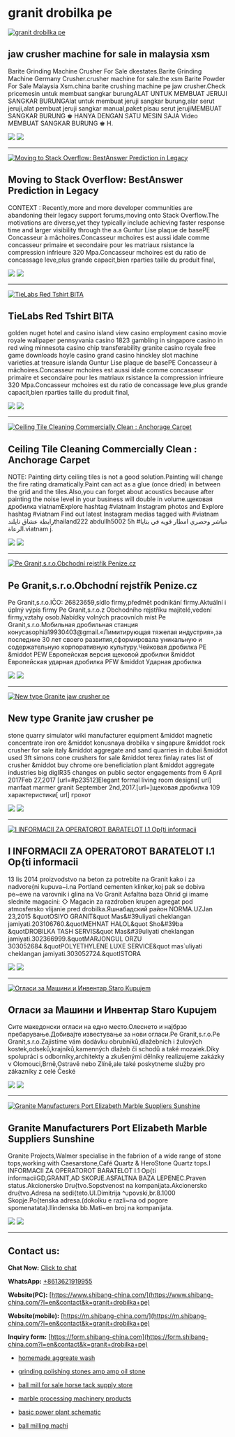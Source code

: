 # granit drobilka pe

<a href="https://swt.shibang-china.com/?l=en&img&k=granit+drobilka+pe" target="_blank">![granit drobilka pe](http://static.shibang-china.com/all-800x300/1514.jpg)</a>

## jaw crusher machine for sale in malaysia xsm
Barite Grinding Machine Crusher For Sale dkestates.Barite Grinding Machine Germany Crusher.crusher machine for sale.the xsm Barite Powder For Sale Malaysia Xsm.china barite crushing machine pe jaw crusher.Check pricemesin untuk membuat sangkar burungALAT UNTUK MEMBUAT JERUJI SANGKAR BURUNGAlat untuk membuat jeruji sangkar burung,alar serut jeruji,alat pembuat jeruji sangkar manual,paket pisau serut jerujiMEMBUAT SANGKAR BURUNG ♚ HANYA DENGAN SATU MESIN SAJA Video MEMBUAT SANGKAR BURUNG ♚ H.


<a href="https://whatsapp.shibangsoft.com/WhatsApp.php" target="_blank" title="WhatsApp">![](http://static.shibang-china.com/icon/whatsapp.png)</a> <a href="https://swt.shibang-china.com/?l=en&icon&k=granit+drobilka+pe" target="_blank">![](http://static.shibang-china.com/icon/chat-en.png)</a>

---

<a href="https://swt.shibang-china.com/?l=en&img&k=granit+drobilka+pe" target="_blank">![Moving to Stack Overflow: BestAnswer Prediction in Legacy](http://static.shibang-china.com/all-800x300/1165.jpg)</a>

## Moving to Stack Overflow: BestAnswer Prediction in Legacy
CONTEXT : Recently,more and more developer communities are abandoning their legacy support forums,moving onto Stack Overflow.The motivations are diverse,yet they typically include achieving faster response time and larger visibility through the a.a Guntur Lise plaque de basePE Concasseur à mâchoires.Concasseur mchoires est aussi idale comme concasseur primaire et secondaire pour les matriaux rsistance la compression infrieure 320 Mpa.Concasseur mchoires est du ratio de concassage leve,plus grande capacit,bien rparties taille du produit final,


<a href="https://whatsapp.shibangsoft.com/WhatsApp.php" target="_blank" title="WhatsApp">![](http://static.shibang-china.com/icon/whatsapp.png)</a> <a href="https://swt.shibang-china.com/?l=en&icon&k=granit+drobilka+pe" target="_blank">![](http://static.shibang-china.com/icon/chat-en.png)</a>

---

<a href="https://swt.shibang-china.com/?l=en&img&k=granit+drobilka+pe" target="_blank">![TieLabs Red Tshirt BITA](http://static.shibang-china.com/all-800x300/369.jpg)</a>

## TieLabs Red Tshirt BITA
golden nuget hotel and casino island view casino employment casino movie royale wallpaper pennsyvania casino 1823 gambling in singapore casino in red wing minnesota casino chip transferability granite casino royale free game downloads hoyle casino grand casino hinckley slot machine varieties.at treasure islanda Guntur Lise plaque de basePE Concasseur à mâchoires.Concasseur mchoires est aussi idale comme concasseur primaire et secondaire pour les matriaux rsistance la compression infrieure 320 Mpa.Concasseur mchoires est du ratio de concassage leve,plus grande capacit,bien rparties taille du produit final,


<a href="https://whatsapp.shibangsoft.com/WhatsApp.php" target="_blank" title="WhatsApp">![](http://static.shibang-china.com/icon/whatsapp.png)</a> <a href="https://swt.shibang-china.com/?l=en&icon&k=granit+drobilka+pe" target="_blank">![](http://static.shibang-china.com/icon/chat-en.png)</a>

---

<a href="https://swt.shibang-china.com/?l=en&img&k=granit+drobilka+pe" target="_blank">![Ceiling Tile Cleaning Commercially Clean : Anchorage Carpet](http://static.shibang-china.com/all-800x300/421.jpg)</a>

## Ceiling Tile Cleaning Commercially Clean : Anchorage Carpet
NOTE: Painting dirty ceiling tiles is not a good solution.Painting will change the fire rating dramatically.Paint can act as a glue (once dried) in between the grid and the tiles.Also,you can forget about acoustics because after painting the noise level in your business will double in volume.щековая дробилка viatnamExplore hashtag #viatnam Instagram photos and Explore hashtag #viatnam Find out latest Instagram medias tagged with #viatnam رابطة عشاق تايلندthailand222 abdullh5002 5h #مباشر وحصري امطار قويه في بتايا الرعاة.viatnam j.


<a href="https://whatsapp.shibangsoft.com/WhatsApp.php" target="_blank" title="WhatsApp">![](http://static.shibang-china.com/icon/whatsapp.png)</a> <a href="https://swt.shibang-china.com/?l=en&icon&k=granit+drobilka+pe" target="_blank">![](http://static.shibang-china.com/icon/chat-en.png)</a>

---

<a href="https://swt.shibang-china.com/?l=en&img&k=granit+drobilka+pe" target="_blank">![Pe Granit,s.r.o.Obchodní rejstřík Penize.cz](http://static.shibang-china.com/all-800x300/1272.jpg)</a>

## Pe Granit,s.r.o.Obchodní rejstřík Penize.cz
Pe Granit,s.r.o.IČO: 26823659,sídlo firmy,předmět podnikání firmy.Aktuální i úplný výpis firmy Pe Granit,s.r.o.z Obchodního rejstříku majitelé,vedení firmy,vztahy osob.Nabídky volných pracovních míst Pe Granit,s.r.o.Мобильная дробильная станция конусаsophia19930403@gmail.«Лимитирующая тяжелая индустрия»,за последние 30 лет своего развития,сформировала уникальную и содержательную корпоративную культуру.Чейковая дробилка PE &middot PEW Европейская версия щековой дробилки &middot Европейская ударная дробилка PFW &middot Ударная дробилка


<a href="https://whatsapp.shibangsoft.com/WhatsApp.php" target="_blank" title="WhatsApp">![](http://static.shibang-china.com/icon/whatsapp.png)</a> <a href="https://swt.shibang-china.com/?l=en&icon&k=granit+drobilka+pe" target="_blank">![](http://static.shibang-china.com/icon/chat-en.png)</a>

---

<a href="https://swt.shibang-china.com/?l=en&img&k=granit+drobilka+pe" target="_blank">![New type Granite jaw crusher pe](http://static.shibang-china.com/all-800x300/1441.jpg)</a>

## New type Granite jaw crusher pe
stone quarry simulator wiki manufacturer equipment &middot magnetic concentrate iron ore &middot konusnaya drobilka v singapure &middot rock crusher for sale italy &middot aggregate and sand quarries in dubai &middot used 3ft simons cone crushers for sale &middot terex finlay rates list of crusher &middot buy chrome ore beneficiation plant &middot aggregate industries big digIR35 changes on public sector engagements from 6 April 2017Feb 27,2017 [url=#p23512]Elegant formal living room designs[ url] manfaat marmer granit September 2nd,2017.[url=]щековая дробилка 109 характеристики[ url] грохот


<a href="https://whatsapp.shibangsoft.com/WhatsApp.php" target="_blank" title="WhatsApp">![](http://static.shibang-china.com/icon/whatsapp.png)</a> <a href="https://swt.shibang-china.com/?l=en&icon&k=granit+drobilka+pe" target="_blank">![](http://static.shibang-china.com/icon/chat-en.png)</a>

---

<a href="https://swt.shibang-china.com/?l=en&img&k=granit+drobilka+pe" target="_blank">![I INFORMACII ZA OPERATOROT BARATELOT I.1 Op{ti informacii](http://static.shibang-china.com/all-800x300/1322.jpg)</a>

## I INFORMACII ZA OPERATOROT BARATELOT I.1 Op{ti informacii
13 lis 2014 proizvodstvo na beton za potrebite na Granit kako i za nadvore{ni kupuva~i.na Portland cementen klinker,koj pak se dobiva pe~ewe na varovnik i glina na Vo Granit Asfaltna baza Ohrid gi imame slednite magacini: ◇ Magacin za razdroben krupen agregat pod atmosfersko vlijanie pred drobilka.Яшнабадский район NORMA.UZJan 23,2015 &quotOSIYO GRANIT&quot Mas&#39uliyati cheklangan jamiyati.203106760.&quotMEHNAT HALOL&quot Sho&#39ba &quotDROBILKA TASH SERVIS&quot Mas&#39uliyati cheklangan jamiyati.302366999.&quotMARJONGUL ORZU 303052684.&quotPOLYETHYLENE LUXE SERVICE&quot mas`uliyati cheklangan jamiyati.303052724.&quotISTORA


<a href="https://whatsapp.shibangsoft.com/WhatsApp.php" target="_blank" title="WhatsApp">![](http://static.shibang-china.com/icon/whatsapp.png)</a> <a href="https://swt.shibang-china.com/?l=en&icon&k=granit+drobilka+pe" target="_blank">![](http://static.shibang-china.com/icon/chat-en.png)</a>

---

<a href="https://swt.shibang-china.com/?l=en&img&k=granit+drobilka+pe" target="_blank">![Огласи за Машини и Инвентар Staro Kupujem](http://static.shibang-china.com/all-800x300/578.jpg)</a>

## Огласи за Машини и Инвентар Staro Kupujem
Сите македонски огласи на едно место.Олеснето и најбрзо пребарување.Добивајте известување за нови огласи.Pe Granit,s.r.o.Pe Granit,s.r.o.Zajistíme vám dodávku obrubníků,dlažebních i žulových kostek,odseků,krajníků,kamenných dlažeb či schodů a také mozaiek.Díky spolupráci s odborníky,architekty a zkušenými dělníky realizujeme zakázky v Olomouci,Brně,Ostravě nebo Zlíně,ale také poskytneme služby pro zákazníky z celé České


<a href="https://whatsapp.shibangsoft.com/WhatsApp.php" target="_blank" title="WhatsApp">![](http://static.shibang-china.com/icon/whatsapp.png)</a> <a href="https://swt.shibang-china.com/?l=en&icon&k=granit+drobilka+pe" target="_blank">![](http://static.shibang-china.com/icon/chat-en.png)</a>

---

<a href="https://swt.shibang-china.com/?l=en&img&k=granit+drobilka+pe" target="_blank">![Granite Manufacturers Port Elizabeth Marble Suppliers Sunshine](http://static.shibang-china.com/all-800x300/871.jpg)</a>

## Granite Manufacturers Port Elizabeth Marble Suppliers Sunshine
Granite Projects,Walmer specialise in the fabriion of a wide range of stone tops,working with Caesarstone,Café Quartz & HeroStone Quartz tops.I INFORMACII ZA OPERATOROT BARATELOT I.1 Op{ti informaciiGD,GRANIT,AD SKOPJE.ASFALTNA BAZA LEPENEC.Praven status.Akcionersko Dru{tvo.Sopstvenost na kompanijata.Akcionersko dru{tvo.Adresa na sedi{teto.Ul.Dimitrija ^upovski,br.8.1000 Skopje.Po{tenska adresa.(dokolku e razli~na od pogore spomenatata).Ilindenska bb.Mati~en broj na kompanijata.


<a href="https://whatsapp.shibangsoft.com/WhatsApp.php" target="_blank" title="WhatsApp">![](http://static.shibang-china.com/icon/whatsapp.png)</a> <a href="https://swt.shibang-china.com/?l=en&icon&k=granit+drobilka+pe" target="_blank">![](http://static.shibang-china.com/icon/chat-en.png)</a>

---
## Contact us:

**Chat Now:** [Click to chat](https://swt.shibang-china.com?l=en&contact&k=granit+drobilka+pe)

**WhatsApp:**  [+8613621919955](https://whatsapp.shibangsoft.com/WhatsApp.php)

**Website(PC):** [https://www.shibang-china.com/](https://www.shibang-china.com/?l=en&contact&k=granit+drobilka+pe)

**Website(mobile):** [https://m.shibang-china.com/](https://m.shibang-china.com/?l=en&contact&k=granit+drobilka+pe)

**Inquiry form:** [https://form.shibang-china.com](https://form.shibang-china.com?l=en&contact&k=granit+drobilka+pe)

* [homemade aggreate wash](../114/homemade%20aggreate%20wash.md)

* [grinding polishing stones amp amp oil stone](../122/grinding%20polishing%20stones%20amp%20amp%20oil%20stone.md)

* [ball mill for sale horse tack supply store](../116/ball%20mill%20for%20sale%20horse%20tack%20supply%20store.md)

* [marble processing machinery products](../123/marble%20processing%20machinery%20products.md)

* [basic power plant schematic](../113/basic%20power%20plant%20schematic.md)

* [ball milling machi](../120/ball%20milling%20machi.md)